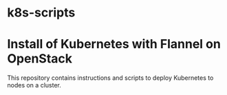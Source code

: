 # k8s-scripts
# Install of Kubernetes with Flannel on OpenStack

This repository contains instructions and scripts to deploy Kubernetes to nodes
on a cluster.
